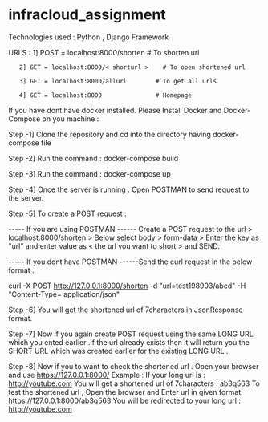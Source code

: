 # infracloud_assignment

Technologies used : Python , Django Framework 

URLS : 1] POST = localhost:8000/shorten      # To shorten url

       2] GET = localhost:8000/< shorturl >    # To open shortened url
       
       3] GET = localhost:8000/allurl        # To get all urls 
       
       4] GET = localhost:8000               # Homepage



If you have dont have docker installed.  Please Install Docker and Docker-Compose on you machine : 

Step -1] Clone the repository and cd into the directory having docker-compose file

Step -2] Run the command :    docker-compose build 

Step -3] Run the command :    docker-compose up 

Step -4] Once the server is running . Open POSTMAN to send request to the server.

Step -5] To create a POST request : 

----- If you are using POSTMAN ------
Create a POST request to the url > localhost:8000/shorten > Below select body > form-data > Enter the key as "url" and enter value as < the url you want to short > and SEND.

----- If you dont have POSTMAN ------Send the curl request in the below format .

curl -X POST http://127.0.0.1:8000/shorten -d "url=test198903/abcd" -H "Content-Type= application/json"

Step -6] You will get the shortened url of 7characters in JsonResponse format.

Step -7] Now if you again create POST request using the same LONG URL which you ented earlier .If the url already exists then it will return you the SHORT URL which was created earlier for the existing LONG URL .

Step -8] Now if you to want to check the shortened url . Open your browser and use https://127.0.0.1:8000/<shortenedurl>
Example : 
         If your long url is : http://youtube.com 
         You will get a shortened url of 7characters : ab3q563 
         To test the shortened url , Open the browser and Enter url in given format: https://127.0.0.1:8000/ab3q563 
         You will be redirected to your long url : http://youtube.com  



